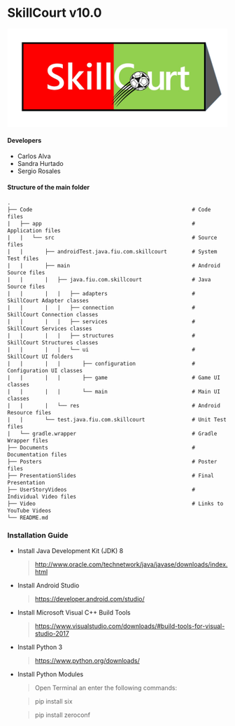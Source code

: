 SkillCourt v10.0
================

[![N|Solid](https://github.com/FIU-SCIS-Senior-Projects/SkillCourt-Ver-6.0/blob/master/SkillCourt%206.0/Code/Fall%202016%20-%20SkillCourt%206.0%20Code/app/src/main/res/drawable/skill_court_header_logo.png?raw=true)](https://www.skillcourt.com)


#### Developers
* Carlos Alva
* Sandra Hurtado
* Sergio Rosales

#### Structure of the main folder

    .
    ├── Code                                                   # Code files
    |   ├── app                                                # Application files
    |   |   └── src                                            # Source files
    |   |       ├── androidTest.java.fiu.com.skillcourt        # System Test files
    |   |       ├── main                                       # Android Source files
    |   |       |   ├── java.fiu.com.skillcourt                # Java Source files
    |   |       |   |   ├── adapters                           # SkillCourt Adapter classes
    |   |       |   |   ├── connection                         # SkillCourt Connection classes
    |   |       |   |   ├── services                           # SkillCourt Services classes
    |   |       |   |   ├── structures                         # SkillCourt Structures classes
    |   |       |   |   └── ui                                 # SkillCourt UI folders
    |   |       |   |       ├── configuration                  # Configuration UI classes
    |   |       |   |       ├── game                           # Game UI classes
    |   |       |   |       └── main                           # Main UI classes
    |   |       |   └── res                                    # Android Resource files
    |   |       └── test.java.fiu.com.skillcourt               # Unit Test files
    |   └── gradle.wrapper                                     # Gradle Wrapper files
    ├── Documents                                              # Documentation files
    ├── Posters                                                # Poster files
    ├── PresentationSlides                                     # Final Presentation
    ├── UserStoryVideos                                        # Individual Video files
    ├── Video                                                  # Links to YouTube Videos
    └── README.md

### Installation Guide
* Install Java Development Kit (JDK) 8
    > http://www.oracle.com/technetwork/java/javase/downloads/index.html
* Install Android Studio
    > https://developer.android.com/studio/
* Install Microsoft Visual C++ Build Tools
    > https://www.visualstudio.com/downloads/#build-tools-for-visual-studio-2017
* Install Python 3
    > https://www.python.org/downloads/
* Install Python Modules
    > Open Terminal an enter the following commands:
    
    > pip install six
    
    > pip install zeroconf
